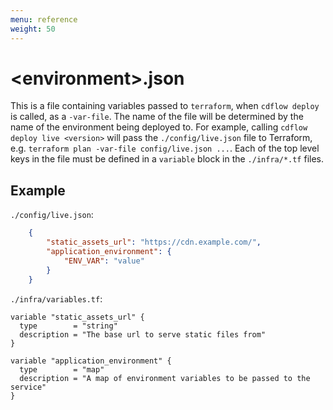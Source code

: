 ```yaml
---
menu: reference
weight: 50
---
```


# \<environment\>.json

This is a file containing variables passed to `terraform`, when `cdflow deploy` is called, as a `-var-file`. The name of the file will be determined by the name of the environment being deployed to. For example, calling `cdflow deploy live <version>` will pass the `./config/live.json` file to Terraform, e.g. `terraform plan -var-file config/live.json ...`. Each of the top level keys in the file must be defined in a `variable` block in the `./infra/*.tf` files.

## Example

`./config/live.json`:

```json
    {
        "static_assets_url": "https://cdn.example.com/",
        "application_environment": {
            "ENV_VAR": "value"
        }
    }
```

`./infra/variables.tf`:

```hcl
variable "static_assets_url" {
  type        = "string"
  description = "The base url to serve static files from"
}

variable "application_environment" {
  type        = "map"
  description = "A map of environment variables to be passed to the service"
}
```
